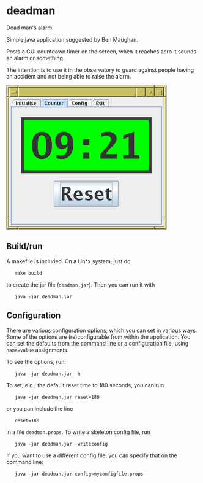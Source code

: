 # deadman

Dead man's alarm 

Simple java application suggested by Ben Maughan.

Posts a GUI countdown timer on the screen, when it reaches zero it
sounds an alarm or something.

The intention is to use it in the observatory to guard against
people having an accident and not being able to raise the alarm.

![screenshot](deadman_counter.png)

## Build/run

A makefile is included.  On a Un*x system, just do
```
   make build
```
to create the jar file (`deadman.jar`).
Then you can run it with
```
   java -jar deadman.jar
```

## Configuration

There are various configuration options, which you can set in
various ways.  Some of the options are (re)configurable from
within the application.  You can set the defaults from the command line
or a configuration file, using `name=value` assignments.

To see the options, run:
```
   java -jar deadman.jar -h
```

To set, e.g., the default reset time to 180 seconds, you can run
```
   java -jar deadman.jar reset=180
```
or you can include the line
```
   reset=180
```
in a file `deadman.props`.  To write a skeleton config file, run
```
   java -jar deadman.jar -writeconfig
```
If you want to use a different config file, you can specify that on
the command line:
```
   java -jar deadman.jar config=myconfigfile.props
```

